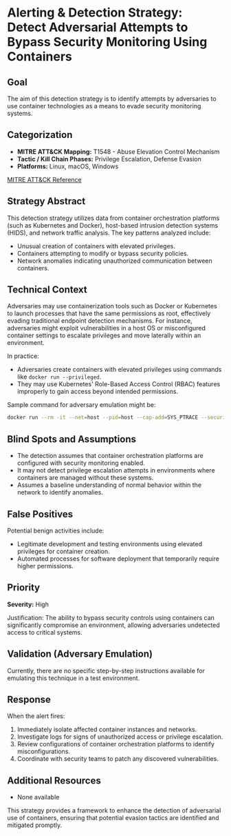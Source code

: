 # Alerting & Detection Strategy: Detect Adversarial Attempts to Bypass Security Monitoring Using Containers

## Goal
The aim of this detection strategy is to identify attempts by adversaries to use container technologies as a means to evade security monitoring systems.

## Categorization
- **MITRE ATT&CK Mapping:** T1548 - Abuse Elevation Control Mechanism
- **Tactic / Kill Chain Phases:** Privilege Escalation, Defense Evasion
- **Platforms:** Linux, macOS, Windows

[MITRE ATT&CK Reference](https://attack.mitre.org/techniques/T1548)

## Strategy Abstract
This detection strategy utilizes data from container orchestration platforms (such as Kubernetes and Docker), host-based intrusion detection systems (HIDS), and network traffic analysis. The key patterns analyzed include:

- Unusual creation of containers with elevated privileges.
- Containers attempting to modify or bypass security policies.
- Network anomalies indicating unauthorized communication between containers.

## Technical Context
Adversaries may use containerization tools such as Docker or Kubernetes to launch processes that have the same permissions as root, effectively evading traditional endpoint detection mechanisms. For instance, adversaries might exploit vulnerabilities in a host OS or misconfigured container settings to escalate privileges and move laterally within an environment. 

In practice:
- Adversaries create containers with elevated privileges using commands like `docker run --privileged`.
- They may use Kubernetes' Role-Based Access Control (RBAC) features improperly to gain access beyond intended permissions.
  
Sample command for adversary emulation might be:
```bash
docker run --rm -it --net=host --pid=host --cap-add=SYS_PTRACE --security-opt seccomp=unconfined ubuntu bash
```

## Blind Spots and Assumptions
- The detection assumes that container orchestration platforms are configured with security monitoring enabled.
- It may not detect privilege escalation attempts in environments where containers are managed without these systems.
- Assumes a baseline understanding of normal behavior within the network to identify anomalies.

## False Positives
Potential benign activities include:
- Legitimate development and testing environments using elevated privileges for container creation.
- Automated processes for software deployment that temporarily require higher permissions.
  
## Priority
**Severity:** High

Justification: The ability to bypass security controls using containers can significantly compromise an environment, allowing adversaries undetected access to critical systems.

## Validation (Adversary Emulation)
Currently, there are no specific step-by-step instructions available for emulating this technique in a test environment. 

## Response
When the alert fires:
1. Immediately isolate affected container instances and networks.
2. Investigate logs for signs of unauthorized access or privilege escalation.
3. Review configurations of container orchestration platforms to identify misconfigurations.
4. Coordinate with security teams to patch any discovered vulnerabilities.

## Additional Resources
- None available

This strategy provides a framework to enhance the detection of adversarial use of containers, ensuring that potential evasion tactics are identified and mitigated promptly.